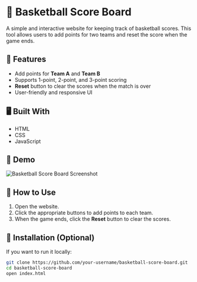 # 🏀 Basketball Score Board

A simple and interactive website for keeping track of basketball scores. This tool allows users to add points for two teams and reset the score when the game ends.

## 🚀 Features

- Add points for **Team A** and **Team B**
- Supports 1-point, 2-point, and 3-point scoring
- **Reset** button to clear the scores when the match is over
- User-friendly and responsive UI

## 🖥️ Built With

- HTML
- CSS
- JavaScript

## 📸 Demo

![Basketball Score Board Screenshot](assets/screenshot.png)


## 🔧 How to Use

1. Open the website.
2. Click the appropriate buttons to add points to each team.
3. When the game ends, click the **Reset** button to clear the scores.

## 📂 Installation (Optional)

If you want to run it locally:

```bash
git clone https://github.com/your-username/basketball-score-board.git
cd basketball-score-board
open index.html

